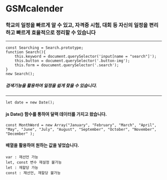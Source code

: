 # GSMcalender
### 학교의 일정을 빠르게 알 수 있고, 자격증 시험, 대회 등 자신의 일정을 편리하고 빠르게 효율적으로 정리할 수 있습니다

* * *

```
const Searching = Search.prototype;
function Search(){
    this.keyword = document.querySelector('input[name = "search"]');
    this.button = document.querySelector('.button-img');
    this.form = doucument.querySelector('.search');
}
new Search();
```
##### 검색기능을 활용하여 일정을 쉽게 찾을 수 있습니다.
* * *

```
let date = new Date();

```

#### js Date() 함수를 통하여 달력 데이터를 가지고 왔습니다.

```
const MonthWord = new Array("January", "February", "March", "April", "May", "June", "July", "August", "September", "October", "November", "December" );
```

#### 배열을 활용하여 원하는 값을 넣었습니다.



```
var : 재선언 가능 
let, const 변수 재설정 불가능
let : 재할당 가능
const : 재선언, 재할당 불가능
```


